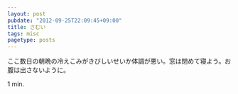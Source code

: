 ```yaml
---
layout: post
pubdate: "2012-09-25T22:09:45+09:00"
title: さむい
tags: misc
pagetype: posts
---
```

ここ数日の朝晩の冷えこみがきびしいせいか体調が悪い。窓は閉めて寝よう。お腹は出さないように。

1 min.
